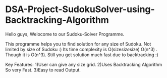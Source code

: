 # DSA-Project-SudokuSolver-using-Backtracking-Algorithm

Hello guys, Welocome to our Sudoku-Solver Programme.


This programme helps you to find solution for any size of Sudoku. Not limited by size of Sudoku :)
Its time complexity is O(size*size*size) O(n^3) .
Though it is O(n^3). Still you get solution much fast due to backtracking :)


Key Features:
    1)User can give any size grid.
    2)Uses Backtracking Algorithm So very Fast.
    3)Easy to read Output.
